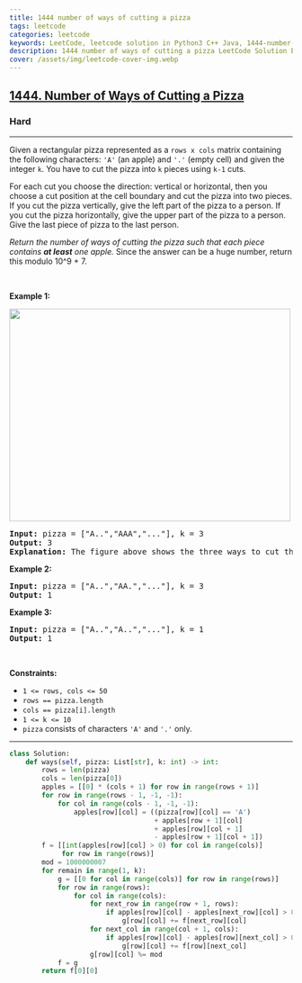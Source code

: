 ```yaml
---
title: 1444 number of ways of cutting a pizza
tags: leetcode
categories: leetcode
keywords: LeetCode, leetcode solution in Python3 C++ Java, 1444-number-of-ways-of-cutting-a-pizza solution
description: 1444 number of ways of cutting a pizza LeetCode Solution Explained
cover: /assets/img/leetcode-cover-img.webp
---
```



<h2><a href="https://leetcode.com/problems/number-of-ways-of-cutting-a-pizza/solution/">1444. Number of Ways of Cutting a Pizza</a></h2><h3>Hard</h3><hr><div><p>Given a rectangular pizza represented as a <code>rows x cols</code>&nbsp;matrix containing the following characters: <code>'A'</code> (an apple) and <code>'.'</code> (empty cell) and given the integer <code>k</code>. You have to cut the pizza into <code>k</code> pieces using <code>k-1</code> cuts.&nbsp;</p>

<p>For each cut you choose the direction: vertical or horizontal, then you choose a cut position at the cell boundary and cut the pizza into two pieces. If you cut the pizza vertically, give the left part of the pizza to a person. If you cut the pizza horizontally, give the upper part of the pizza to a person. Give the last piece of pizza to the last person.</p>

<p><em>Return the number of ways of cutting the pizza such that each piece contains <strong>at least</strong> one apple.&nbsp;</em>Since the answer can be a huge number, return this modulo 10^9 + 7.</p>

<p>&nbsp;</p>
<p><strong class="example">Example 1:</strong></p>

<p><strong><img alt="" src="https://assets.leetcode.com/uploads/2020/04/23/ways_to_cut_apple_1.png" style="width: 500px; height: 378px;"></strong></p>

<pre><strong>Input:</strong> pizza = ["A..","AAA","..."], k = 3
<strong>Output:</strong> 3 
<strong>Explanation:</strong> The figure above shows the three ways to cut the pizza. Note that pieces must contain at least one apple.
</pre>

<p><strong class="example">Example 2:</strong></p>

<pre><strong>Input:</strong> pizza = ["A..","AA.","..."], k = 3
<strong>Output:</strong> 1
</pre>

<p><strong class="example">Example 3:</strong></p>

<pre><strong>Input:</strong> pizza = ["A..","A..","..."], k = 1
<strong>Output:</strong> 1
</pre>

<p>&nbsp;</p>
<p><strong>Constraints:</strong></p>

<ul>
	<li><code>1 &lt;= rows, cols &lt;= 50</code></li>
	<li><code>rows ==&nbsp;pizza.length</code></li>
	<li><code>cols ==&nbsp;pizza[i].length</code></li>
	<li><code>1 &lt;= k &lt;= 10</code></li>
	<li><code>pizza</code> consists of characters <code>'A'</code>&nbsp;and <code>'.'</code> only.</li>
</ul></div>

---




```python
class Solution:
    def ways(self, pizza: List[str], k: int) -> int:
        rows = len(pizza)
        cols = len(pizza[0])
        apples = [[0] * (cols + 1) for row in range(rows + 1)]
        for row in range(rows - 1, -1, -1):
            for col in range(cols - 1, -1, -1):
                apples[row][col] = ((pizza[row][col] == 'A')
                                    + apples[row + 1][col]
                                    + apples[row][col + 1]
                                    - apples[row + 1][col + 1])
        f = [[int(apples[row][col] > 0) for col in range(cols)]
             for row in range(rows)]
        mod = 1000000007
        for remain in range(1, k):
            g = [[0 for col in range(cols)] for row in range(rows)]
            for row in range(rows):
                for col in range(cols):
                    for next_row in range(row + 1, rows):
                        if apples[row][col] - apples[next_row][col] > 0:
                            g[row][col] += f[next_row][col]
                    for next_col in range(col + 1, cols):
                        if apples[row][col] - apples[row][next_col] > 0:
                            g[row][col] += f[row][next_col]
                    g[row][col] %= mod
            f = g
        return f[0][0]
```
